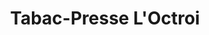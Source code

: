 ---
title: "Tabac-Presse L'Octroi"
url: /cherbourg-en-cotentin/tabac-presse-loctroi/
shop: Tabak
---